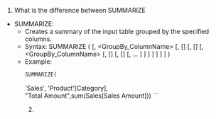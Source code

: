 1. What is the difference between SUMMARIZE
- SUMMARIZE:
    - Creates a summary of the input table grouped by the specified columns.
    - Syntax: SUMMARIZE ( <Table> [, <GroupBy_ColumnName> [, [<Name>] [, [<Expression>] [, <GroupBy_ColumnName> [, [<Name>] [, [<Expression>] [, … ] ] ] ] ] ] ] )
    - Example:
      ``` sql
      SUMMARIZE(
	'Sales',
	'Product'[Category],	
	"Total Amount",sum(Sales[Sales Amount]))
      ```


2. 
